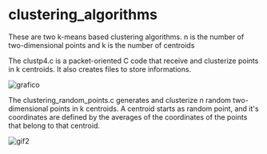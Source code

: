 # clustering_algorithms
These are two k-means based clustering algorithms. n is the number of two-dimensional points and k is the number of centroids

The clustp4.c is a packet-oriented C code that receive and clusterize points in k centroids. It also creates files to store informations.

![grafico](https://user-images.githubusercontent.com/118558122/219134302-e03d4c72-2a2d-4667-a496-fdc1c834d8d5.gif)

The clustering_random_points.c generates and clusterize n random two-dimensional points in k centroids. A centroid starts as random point, and it's coordinates are defined by the averages of the coordinates of the points that belong to that centroid.

![gif2](https://user-images.githubusercontent.com/118558122/219137153-73b8f11d-c2aa-40ab-a2aa-b53f0864356b.gif)
